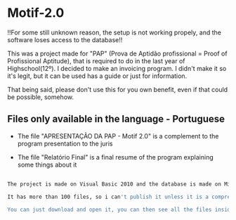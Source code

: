 # Motif-2.0

!!For some still unknown reason, the setup is not working propely, and the software loses access to the database!!

This was a project made for "PAP" (Prova de Aptidão profissional = Proof of Profissional Aptitude), that is required to do in the last year of Highschool(12º). 
I decided to make an invoicing program. I didn't make it so it's legit, but it can be used has a guide or just for information. 
  
That being said, please don't use this for you own benefit, even if that could be possible, somehow.

## Files only available in the language - Portuguese

  - The file "APRESENTAÇÃO DA PAP - Motif 2.0" is a complement to the program presentation to the juris

  - The file "Relatório Final" is a final resume of the program explaining some things about it

##
```bash
The project is made on Visual Basic 2010 and the database is made on Microsoft Access 2007

It has more than 100 files, so i can't publish it unless it is a compressed file.

You can just download and open it, you can then see all the files inside, plus you can also execute the program to try it out.
```
